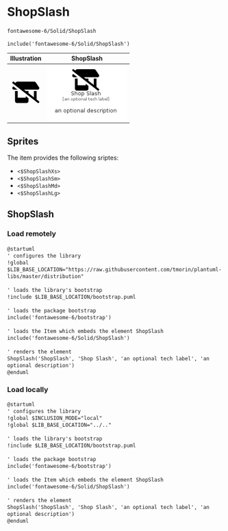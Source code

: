 # ShopSlash


```text
fontawesome-6/Solid/ShopSlash
```

```text
include('fontawesome-6/Solid/ShopSlash')
```



| Illustration | ShopSlash |
| :---: | :---: |
| ![illustration for Illustration](../../fontawesome-6/Solid/ShopSlash.png) | ![illustration for ShopSlash](../../fontawesome-6/Solid/ShopSlash.Local.png) |



## Sprites
The item provides the following sriptes:

- `<$ShopSlashXs>`
- `<$ShopSlashSm>`
- `<$ShopSlashMd>`
- `<$ShopSlashLg>`





## ShopSlash

### Load remotely
```plantuml
@startuml
' configures the library
!global $LIB_BASE_LOCATION="https://raw.githubusercontent.com/tmorin/plantuml-libs/master/distribution"

' loads the library's bootstrap
!include $LIB_BASE_LOCATION/bootstrap.puml

' loads the package bootstrap
include('fontawesome-6/bootstrap')

' loads the Item which embeds the element ShopSlash
include('fontawesome-6/Solid/ShopSlash')

' renders the element
ShopSlash('ShopSlash', 'Shop Slash', 'an optional tech label', 'an optional description')
@enduml
```

### Load locally
```plantuml
@startuml
' configures the library
!global $INCLUSION_MODE="local"
!global $LIB_BASE_LOCATION="../.."

' loads the library's bootstrap
!include $LIB_BASE_LOCATION/bootstrap.puml

' loads the package bootstrap
include('fontawesome-6/bootstrap')

' loads the Item which embeds the element ShopSlash
include('fontawesome-6/Solid/ShopSlash')

' renders the element
ShopSlash('ShopSlash', 'Shop Slash', 'an optional tech label', 'an optional description')
@enduml
```

